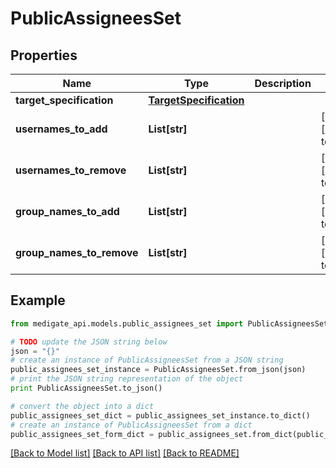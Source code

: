 # PublicAssigneesSet


## Properties
Name | Type | Description | Notes
------------ | ------------- | ------------- | -------------
**target_specification** | [**TargetSpecification**](TargetSpecification.md) |  | 
**usernames_to_add** | **List[str]** |  | [optional] [default to []]
**usernames_to_remove** | **List[str]** |  | [optional] [default to []]
**group_names_to_add** | **List[str]** |  | [optional] [default to []]
**group_names_to_remove** | **List[str]** |  | [optional] [default to []]

## Example

```python
from medigate_api.models.public_assignees_set import PublicAssigneesSet

# TODO update the JSON string below
json = "{}"
# create an instance of PublicAssigneesSet from a JSON string
public_assignees_set_instance = PublicAssigneesSet.from_json(json)
# print the JSON string representation of the object
print PublicAssigneesSet.to_json()

# convert the object into a dict
public_assignees_set_dict = public_assignees_set_instance.to_dict()
# create an instance of PublicAssigneesSet from a dict
public_assignees_set_form_dict = public_assignees_set.from_dict(public_assignees_set_dict)
```
[[Back to Model list]](../README.md#documentation-for-models) [[Back to API list]](../README.md#documentation-for-api-endpoints) [[Back to README]](../README.md)


